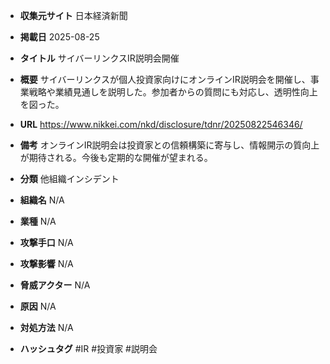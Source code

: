 - **収集元サイト**
日本経済新聞

- **掲載日**
2025-08-25

- **タイトル**
サイバーリンクスIR説明会開催

- **概要**
サイバーリンクスが個人投資家向けにオンラインIR説明会を開催し、事業戦略や業績見通しを説明した。参加者からの質問にも対応し、透明性向上を図った。

- **URL**
https://www.nikkei.com/nkd/disclosure/tdnr/20250822546346/

- **備考**
オンラインIR説明会は投資家との信頼構築に寄与し、情報開示の質向上が期待される。今後も定期的な開催が望まれる。

- **分類**
他組織インシデント

- **組織名**
N/A

- **業種**
N/A

- **攻撃手口**
N/A

- **攻撃影響**
N/A

- **脅威アクター**
N/A

- **原因**
N/A

- **対処方法**
N/A

- **ハッシュタグ**
#IR #投資家 #説明会
